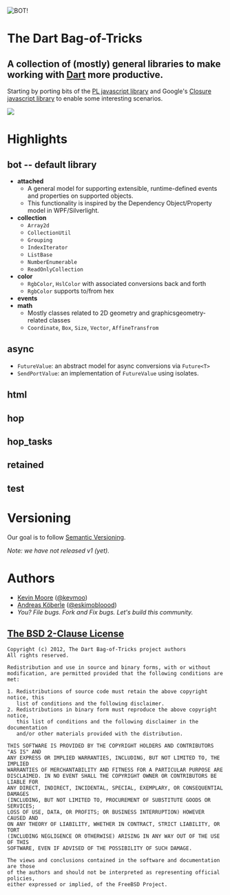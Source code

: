 ![BOT!](https://raw.github.com/kevmoo/bot.dart/master/resource/logo.png)
# The Dart Bag-of-Tricks
## A collection of (mostly) general libraries to make working with [Dart](http://www.dartlang.org/) more productive.

Starting by porting bits of the [PL javascript library](https://github.com/thinkpixellab/pl) and Google's [Closure javascript library](https://developers.google.com/closure/library/) to enable some interesting scenarios.

[![](https://drone.io/kevmoo/bot.dart/status.png)](https://drone.io/kevmoo/bot.dart/latest)

# Highlights

## bot -- default library
 * __attached__
     * A general model for supporting extensible, runtime-defined events and
       properties on supported objects.
     * This functionality is inspired by the Dependency Object/Property model
       in WPF/Silverlight.
 * __collection__
     * `Array2d`
     * `CollectionUtil`
     * `Grouping`
     * `IndexIterator`
     * `ListBase`
     * `NumberEnumerable`
     * `ReadOnlyCollection`
 * __color__
     * `RgbColor`, `HslColor` with associated conversions back and forth
     * `RgbColor` supports to/from hex
 * __events__
 * __math__
     * Mostly classes related to 2D geometry and graphicsgeometry-related classes
     * `Coordinate`, `Box`, `Size`, `Vector`, `AffineTransfrom`

## async
  * `FutureValue`: an abstract model for async conversions via `Future<T>`
  * `SendPortValue`: an implementation of `FutureValue` using isolates.

## html

## hop

## hop_tasks

## retained

## test

# Versioning

Our goal is to follow [Semantic Versioning](http://semver.org/).

_Note: we have not released v1 (yet)._

# Authors
 * [Kevin Moore](https://github.com/kevmoo) ([@kevmoo](http://twitter.com/kevmoo))
 * [Andreas Köberle](https://github.com/eskimoblood) ([@eskimobloood](https://twitter.com/eskimobloood))
 * _You? File bugs. Fork and Fix bugs. Let's build this community._

## [The BSD 2-Clause License](http://www.opensource.org/licenses/bsd-license.php)

    Copyright (c) 2012, The Dart Bag-of-Tricks project authors
    All rights reserved.

    Redistribution and use in source and binary forms, with or without
    modification, are permitted provided that the following conditions are met:

    1. Redistributions of source code must retain the above copyright notice, this
       list of conditions and the following disclaimer.
    2. Redistributions in binary form must reproduce the above copyright notice,
       this list of conditions and the following disclaimer in the documentation
       and/or other materials provided with the distribution.

    THIS SOFTWARE IS PROVIDED BY THE COPYRIGHT HOLDERS AND CONTRIBUTORS "AS IS" AND
    ANY EXPRESS OR IMPLIED WARRANTIES, INCLUDING, BUT NOT LIMITED TO, THE IMPLIED
    WARRANTIES OF MERCHANTABILITY AND FITNESS FOR A PARTICULAR PURPOSE ARE
    DISCLAIMED. IN NO EVENT SHALL THE COPYRIGHT OWNER OR CONTRIBUTORS BE LIABLE FOR
    ANY DIRECT, INDIRECT, INCIDENTAL, SPECIAL, EXEMPLARY, OR CONSEQUENTIAL DAMAGES
    (INCLUDING, BUT NOT LIMITED TO, PROCUREMENT OF SUBSTITUTE GOODS OR SERVICES;
    LOSS OF USE, DATA, OR PROFITS; OR BUSINESS INTERRUPTION) HOWEVER CAUSED AND
    ON ANY THEORY OF LIABILITY, WHETHER IN CONTRACT, STRICT LIABILITY, OR TORT
    (INCLUDING NEGLIGENCE OR OTHERWISE) ARISING IN ANY WAY OUT OF THE USE OF THIS
    SOFTWARE, EVEN IF ADVISED OF THE POSSIBILITY OF SUCH DAMAGE.

    The views and conclusions contained in the software and documentation are those
    of the authors and should not be interpreted as representing official policies,
    either expressed or implied, of the FreeBSD Project.
